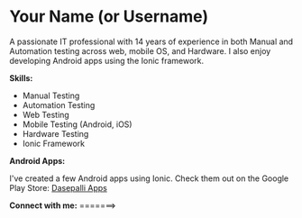 # Your Name (or Username)

A passionate IT professional with 14 years of experience in both Manual and Automation testing across web, mobile OS, and Hardware. I also enjoy developing Android apps using the Ionic framework.

**Skills:**

* Manual Testing
* Automation Testing
* Web Testing
* Mobile Testing (Android, iOS)
* Hardware Testing
* Ionic Framework

**Android Apps:**

I've created a few Android apps using Ionic. Check them out on the Google Play Store: [Dasepalli Apps](https://play.google.com/store/apps/developer?id=Dasepalli+Apps)

**Connect with me:** =======>
